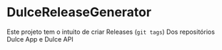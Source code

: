# DulceReleaseGenerator
Este projeto tem o intuito de criar Releases (`git tags`) Dos repositórios Dulce App e Dulce API
